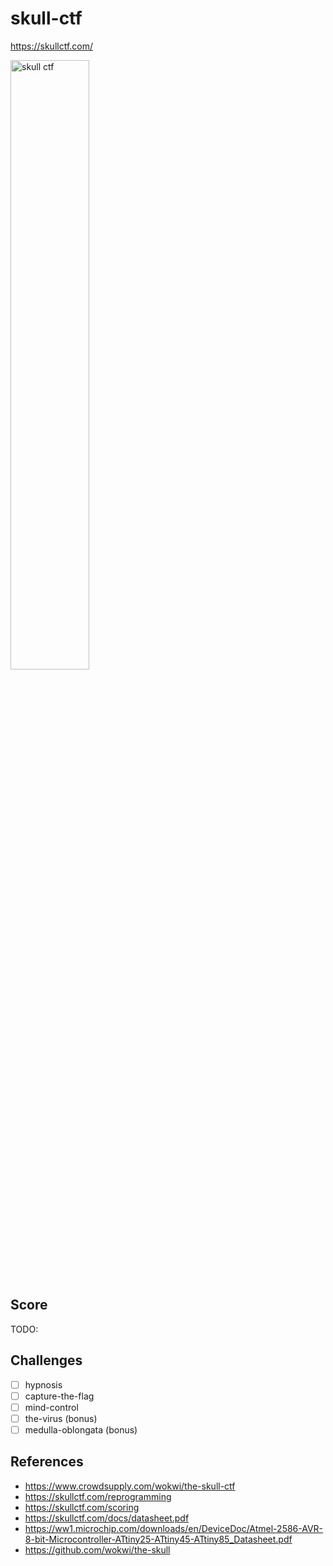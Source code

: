 # skull-ctf

https://skullctf.com/

<img src="https://skullctf.com/images/skull.png" width="50%" height="50%" alt="skull ctf"/>

## Score

TODO:

## Challenges

- [ ] hypnosis
- [ ] capture-the-flag
- [ ] mind-control
- [ ] the-virus (bonus)
- [ ] medulla-oblongata (bonus)

## References

- https://www.crowdsupply.com/wokwi/the-skull-ctf
- https://skullctf.com/reprogramming
- https://skullctf.com/scoring
- https://skullctf.com/docs/datasheet.pdf
- https://ww1.microchip.com/downloads/en/DeviceDoc/Atmel-2586-AVR-8-bit-Microcontroller-ATtiny25-ATtiny45-ATtiny85_Datasheet.pdf
- https://github.com/wokwi/the-skull
